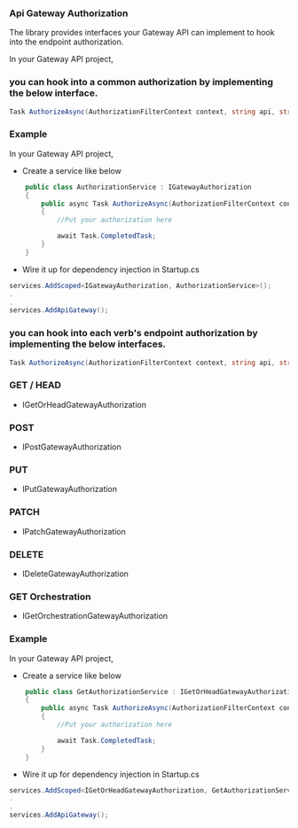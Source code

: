 ### Api Gateway Authorization

The library provides interfaces your Gateway API can implement to hook into the endpoint authorization.

In your Gateway API project,

### you can hook into a common authorization by implementing the below interface.

```C#
Task AuthorizeAsync(AuthorizationFilterContext context, string api, string key, string verb);
```

### Example

In your Gateway API project,

*	Create a service like below

```C#
    public class AuthorizationService : IGatewayAuthorization
    {
        public async Task AuthorizeAsync(AuthorizationFilterContext context, string api, string key, string verb)
        {
            //Put your authorization here

            await Task.CompletedTask;
        }
    }
```

*	Wire it up for dependency injection in Startup.cs

```C#
services.AddScoped<IGatewayAuthorization, AuthorizationService>();
.
.
services.AddApiGateway();
```

### you can hook into each verb's endpoint authorization by implementing the below interfaces.

```C#
Task AuthorizeAsync(AuthorizationFilterContext context, string api, string key)
```

### GET / HEAD

*	IGetOrHeadGatewayAuthorization

### POST

*	IPostGatewayAuthorization

### PUT

*	IPutGatewayAuthorization

### PATCH

*	IPatchGatewayAuthorization

### DELETE

*	IDeleteGatewayAuthorization

### GET Orchestration

*	IGetOrchestrationGatewayAuthorization

### Example

In your Gateway API project,

*	Create a service like below

```C#
    public class GetAuthorizationService : IGetOrHeadGatewayAuthorization
    {
        public async Task AuthorizeAsync(AuthorizationFilterContext context, string api, string key)
        {
            //Put your authorization here

            await Task.CompletedTask;
        }
    }
```

*	Wire it up for dependency injection in Startup.cs

```C#
services.AddScoped<IGetOrHeadGatewayAuthorization, GetAuthorizationService>();
.
.
services.AddApiGateway();
```